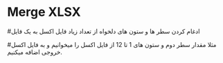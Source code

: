 # Merge XLSX
#ادغام کردن سطر ها و ستون های دلخواه از تعداد زیاد فایل اکسل به یک فایل

#مثلا مقدار سطر دوم و ستون های 1 تا 12 از فایل اکسل را میخوانیم و به فایل اکسل خروجی اضافه میکنیم.
